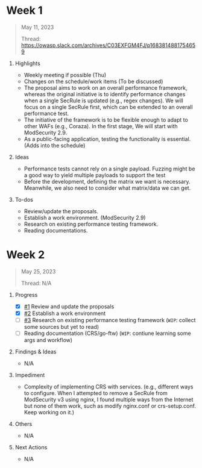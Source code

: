 # Week 1

> May 11, 2023
>
> Thread: https://owasp.slack.com/archives/C03EXFGM4FJ/p1683814881754659 

1. Highlights
    - Weekly meeting if possible (Thu)
    - Changes on the schedule/work items (To be discussed)
    - The proposal aims to work on an overall performance framework, whereas the original initiative is to identify performance changes when a single SecRule is updated (e.g., regex changes). We will focus on a single SecRule first, which can be extended to an overall performance test.
    - The initiative of the framework is to be flexible enough to adapt to other WAFs (e.g., Coraza). In the first stage, We will start with ModSecurity 2.9.
    - As a public-facing application, testing the functionality is essential. (Adds into the schedule)

2. Ideas
    - Performance tests cannot rely on a single payload. Fuzzing might be a good way to yield multiple payloads to support the test
    - Before the development, defining the matrix we want is necessary. Meanwhile, we also need to consider what matrix/data we can get.

3. To-dos
    - Review/update the proposals.
    - Establish a work environment. (ModSecurity 2.9)
    - Research on existing performance testing framework.
    - Reading documentations.

# Week 2

> May 25, 2023
>
> Thread: N/A

1. Progress
    - [x] [#1](https://github.com/dextermallo/GSoC-2023/issues/1) Review and update the proposals 
    - [x] [#2](https://github.com/dextermallo/GSoC-2023/issues/2) Establish a work environment
    - [ ] [#3](https://github.com/dextermallo/GSoC-2023/issues/3) Research on existing performance testing framework (`WIP`: collect some sources but yet to read)
    - [ ] Reading documentation (CRS/go-ftw) (`WIP`: contiune learning some args and workflow)

2. Findings & Ideas
    - N/A

3. Impediment
    - Complexity of implementing CRS with services. (e.g., different ways to configure. When I attempted to remove a SecRule from ModSecurity v3 using nginx, I found multiple ways from the Internet but none of them work, such as modify nginx.conf or crs-setup.conf. Keep working on it.)

4. Others
    - N/A

5. Next Actions
    - N/A
